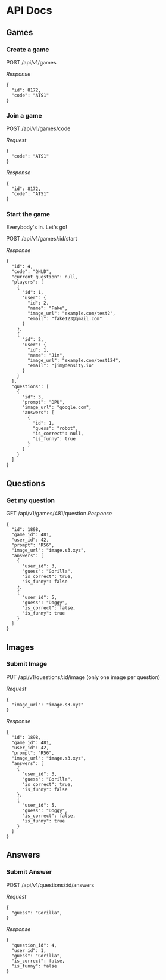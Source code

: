 # API Docs

## Games

### Create a game

POST /api/v1/games

*Response*
```
{
  "id": 8172,
  "code": "ATS1"
}
```

### Join a game

POST /api/v1/games/code

*Request*
```
{
  "code": "ATS1"
}
```

*Response*
```
{
  "id": 8172,
  "code": "ATS1"
}
```

### Start the game

Everybody's in. Let's go!

POST /api/v1/games/:id/start

*Response*
```
{
  "id": 4,
  "code": "QNLD",
  "current_question": null,
  "players": [
    {
      "id": 1,
      "user": {
        "id": 2,
        "name": "Fake",
        "image_url": "example.com/test2",
        "email": "fake123@gmail.com"
      }
    },
    {
      "id": 2,
      "user": {
        "id": 1,
        "name": "Jim",
        "image_url": "example.com/test124",
        "email": "jim@density.io"
      }
    }
  ],
  "questions": [
    {
      "id": 3,
      "prompt": "DPU",
      "image_url": "google.com",
      "answers": [
        {
          "id": 1,
          "guess": "robot",
          "is_correct": null,
          "is_funny": true
        }
      ]
    }
  ]
}
```


## Questions

### Get my question

GET /api/v1/games/481/question
*Response*
```
{
  "id": 1898,
  "game_id": 481,
  "user_id": 42,
  "prompt": "R56",
  "image_url": "image.s3.xyz",
  "answers": [
    {
      "user_id": 3,
      "guess": "Gorilla",
      "is_correct": true,
      "is_funny": false
    },
    {
      "user_id": 5,
      "guess": "Doggy",
      "is_correct": false,
      "is_funny": true
    }
  ]
}
```


## Images

### Submit Image
PUT /api/v1/questions/:id/image (only one image per question)

*Request*
```
{
  "image_url": "image.s3.xyz"
}
```

*Response*
```
{
  "id": 1898,
  "game_id": 481,
  "user_id": 42,
  "prompt": "R56",
  "image_url": "image.s3.xyz",
  "answers": [
    {
      "user_id": 3,
      "guess": "Gorilla",
      "is_correct": true,
      "is_funny": false
    },
    {
      "user_id": 5,
      "guess": "Doggy",
      "is_correct": false,
      "is_funny": true
    }
  ]
}
```

## Answers

### Submit Answer
POST /api/v1/questions/:id/answers

*Request*
```
{
  "guess": "Gorilla",
}
```

*Response*
```
{
  "question_id": 4,
  "user_id": 1,
  "guess": "Gorilla",
  "is_correct": false,
  "is_funny": false
}
```